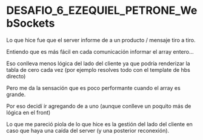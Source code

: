 # DESAFIO_6_EZEQUIEL_PETRONE_WebSockets


Lo que hice fue que el server informe de a un producto / mensaje tiro a tiro.

Entiendo que es más fácil en cada comunicación informar el array entero...

Eso conlleva menos lógica del lado del cliente ya que podría renderizar la tabla de cero cada vez (por ejemplo resolves todo con el template de hbs directo)

Pero me da la sensación que es poco performante cuando el array es grande. 

Por eso decidí ir agregando de a uno (aunque conlleve un poquito más de lógica en el front)


Lo que me pareció piola de lo que hice es la gestión del lado del cliente en caso que haya una caída del server (y una posterior reconexión). 

